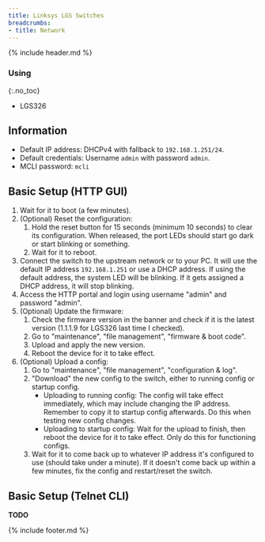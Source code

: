 ```yaml
---
title: Linksys LGS Switches
breadcrumbs:
- title: Network
---
```

{% include header.md %}

### Using
{:.no_toc}

- LGS326

## Information

- Default IP address: DHCPv4 with fallback to `192.168.1.251/24`.
- Default credentials: Username `admin` with password `admin`.
- MCLI password: `mcli`

## Basic Setup (HTTP GUI)

1. Wait for it to boot (a few minutes).
1. (Optional) Reset the configuration:
    1. Hold the reset button for 15 seconds (minimum 10 seconds) to clear its configuration. When released, the port LEDs should start go dark or start blinking or something.
    1. Wait for it to reboot.
1. Connect the switch to the upstream network or to your PC. It will use the default IP address `192.168.1.251` or use a DHCP address. If using the default address, the system LED will be blinking. If it gets assigned a DHCP address, it will stop blinking.
1. Access the HTTP portal and login using username "admin" and password "admin".
1. (Optional) Update the firmware:
    1. Check the firmware version in the banner and check if it is the latest version (1.1.1.9 for LGS326 last time I checked).
    1. Go to "maintenance", "file management", "firmware & boot code".
    1. Upload and apply the new version.
    1. Reboot the device for it to take effect.
1. (Optional) Upload a config:
    1. Go to "maintenance", "file management", "configuration & log".
    1. "Download" the new config to the switch, either to running config or startup config.
        - Uploading to running config: The config will take effect immediately, which may include changing the IP address. Remember to copy it to startup config afterwards. Do this when testing new config changes.
        - Uploading to startup config: Wait for the upload to finish, then reboot the device for it to take effect. Only do this for functioning configs.
    1. Wait for it to come back up to whatever IP address it's configured to use (should take under a minute). If it doesn't come back up within a few minutes, fix the config and restart/reset the switch.

## Basic Setup (Telnet CLI)

**TODO**

{% include footer.md %}
